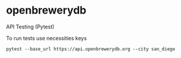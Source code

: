 # openbrewerydb
API Testing (Pytest)

To run tests use necessities keys

`pytest --base_url https://api.openbrewerydb.org --city san_diego `